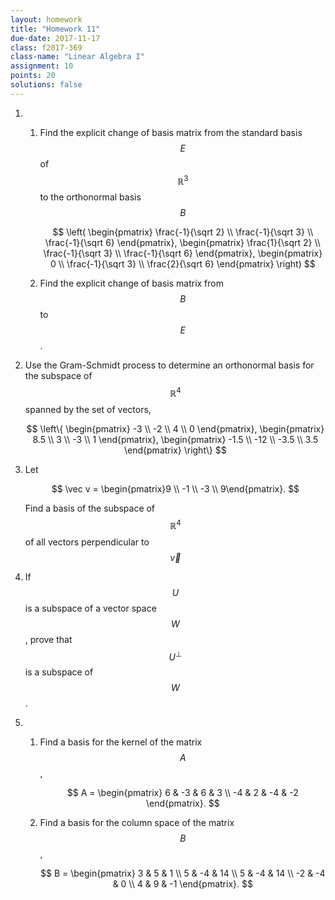 ```yaml
---
layout: homework
title: "Homework 11"
due-date: 2017-11-17
class: f2017-369
class-name: "Linear Algebra I"
assignment: 10
points: 20
solutions: false
---
```


1.  
    1.  Find the explicit change of basis matrix from the standard basis $$E$$
        of $$\mathbb R^3$$ to the orthonormal basis $$B$$

        $$
        \left( 
        \begin{pmatrix} \frac{-1}{\sqrt 2} \\ \frac{-1}{\sqrt 3} \\ \frac{-1}{\sqrt 6} \end{pmatrix},
        \begin{pmatrix} \frac{1}{\sqrt 2} \\ \frac{-1}{\sqrt 3} \\ \frac{-1}{\sqrt 6} \end{pmatrix},
        \begin{pmatrix} 0 \\ \frac{-1}{\sqrt 3} \\ \frac{2}{\sqrt 6} \end{pmatrix}
        \right)
        $$
    
    2.  Find the explicit change of basis matrix from $$B$$ to $$E$$.

2.  Use the Gram-Schmidt process to determine an orthonormal basis for the
    subspace of $$\mathbb R^4$$ spanned by the set of vectors,
    
    $$
    \left\{ 
    \begin{pmatrix} -3 \\ -2 \\ 4 \\ 0 \end{pmatrix},
    \begin{pmatrix} 8.5 \\ 3 \\ -3 \\ 1 \end{pmatrix},
    \begin{pmatrix} -1.5 \\ -12 \\ -3.5 \\ 3.5 \end{pmatrix}
    \right\}
    $$

3.  Let

    $$
    \vec v = \begin{pmatrix}9 \\ -1 \\ -3 \\ 9\end{pmatrix}.
    $$
    
    Find a basis of the subspace of $$\mathbb R^4$$ of all vectors perpendicular to $$\vec v$$
    
4.  If $$U$$ is a subspace of a vector space $$W$$, prove that $$U^{\perp}$$ is
    a subspace of $$W$$.

5.  
    1.  Find a basis for the kernel of the matrix $$A$$,

        $$
        A = \begin{pmatrix}
        6 & -3 & 6 & 3 \\
        -4 & 2 & -4 & -2
        \end{pmatrix}.
        $$
    
    2.  Find a basis for the column space of the matrix $$B$$,
    
        $$
        B = \begin{pmatrix}
        3 & 5 & 1 \\
        5 & -4 & 14 \\
        5 & -4 & 14 \\
        -2 & -4 & 0 \\
        4 & 9 & -1
        \end{pmatrix}.
        $$
